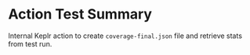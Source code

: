 # Action Test Summary

Internal Keplr action to create `coverage-final.json` file and retrieve stats from test run.
